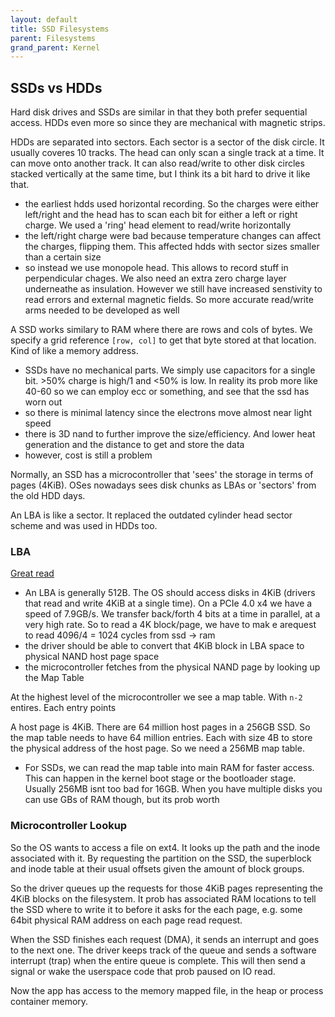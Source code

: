 ```yaml
---
layout: default
title: SSD Filesystems
parent: Filesystems
grand_parent: Kernel
---
```


## SSDs vs HDDs

Hard disk drives and SSDs are similar in that they both prefer sequential access. HDDs even more so since they are mechanical with magnetic strips.

HDDs are separated into sectors. Each sector is a sector of the disk circle. It usually coveres 10 tracks. The head can only scan a single track at a time. It can move onto another track. It can also read/write to other disk circles stacked vertically at the same time, but I think its a bit hard to drive it like that.

- the earliest hdds used horizontal recording. So the charges were either left/right and the head has to scan each bit for either a left or right charge. We used a 'ring' head element to read/write horizontally
- the left/right charge were bad because temperature changes can affect the charges, flipping them. This affected hdds with sector sizes smaller than a certain size
- so instead we use monopole head. This allows to record stuff in perpendicular chages. We also need an extra zero charge layer underneathe as insulation. However we still have increased senstivity to read errors and external magnetic fields. So more accurate read/write arms needed to be developed as well

A SSD works similary to RAM where there are rows and cols of bytes. We specify a grid reference `[row, col]` to get that byte stored at that location. Kind of like a memory address.

- SSDs have no mechanical parts. We simply use capacitors for a single bit. >50% charge is high/1 and <50% is low. In reality its prob more like 40-60 so we can employ ecc or something, and see that the ssd has worn out
- so there is minimal latency since the electrons move almost near light speed
- there is 3D nand to further improve the size/efficiency. And lower heat generation and the distance to get and store the data
- however, cost is still a problem

Normally, an SSD has a microcontroller that 'sees' the storage in terms of pages (4KiB). OSes nowadays sees disk chunks as LBAs or 'sectors' from the old HDD days.

An LBA is like a sector. It replaced the outdated cylinder head sector scheme and was used in HDDs too.

### LBA

[Great read](https://www.elinfor.com/knowledge/overview-of-ssd-structure-and-basic-working-principle2-p-11204)

- An LBA is generally 512B. The OS should access disks in 4KiB (drivers that read and write 4KiB at a single time). On a PCIe 4.0 x4 we have a speed of 7.9GB/s. We transfer back/forth 4 bits at a time in parallel, at a very high rate. So to read a 4K block/page, we have to mak e arequest to read 4096/4 = 1024 cycles from ssd -> ram
- the driver should be able to convert that 4KiB block in LBA space to physical NAND host page space
- the microcontroller fetches from the physical NAND page by looking up the Map Table

At the highest level of the microcontroller we see a map table. With `n-2` entires. Each entry points

A host page is 4KiB. There are 64 million host pages in a 256GB SSD.
So the map table needs to have 64 million entries. Each with size 4B to store the physical address of the host page. So we need a 256MB map table.

- For SSDs, we can read the map table into main RAM for faster access. This can happen in the kernel boot stage or the bootloader stage. Usually 256MB isnt too bad for 16GB. When you have multiple disks you can use GBs of RAM though, but its prob worth

### Microcontroller Lookup

So the OS wants to access a file on ext4. It looks up the path and the inode associated with it. By requesting the partition on the SSD, the superblock and inode table at their usual offsets given the amount of block groups.

So the driver queues up the requests for those 4KiB pages representing the 4KiB blocks on the filesystem. It prob has associated RAM locations to tell the SSD where to write it to before it asks for the each page, e.g. some 64bit physical RAM address on each page read request.

When the SSD finishes each request (DMA), it sends an interrupt and goes to the next one. The driver keeps track of the queue and sends a software interrupt (trap) when the entire queue is complete. This will then send a signal or wake the userspace code that prob paused on IO read.

Now the app has access to the memory mapped file, in the heap or process container memory.
